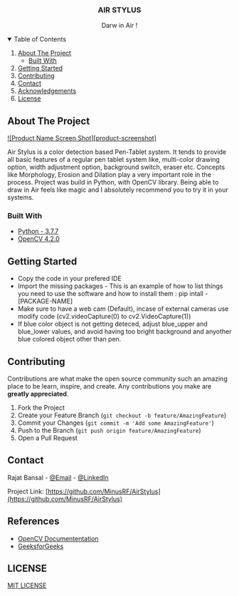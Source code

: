 

  <h3 align="center">AIR STYLUS</h3>

  <p align="center">
    Darw in Air !
    <br />
  </p>
</p>



<!-- TABLE OF CONTENTS -->
<details open="open">
  <summary>Table of Contents</summary>
  <ol>
    <li>
      <a href="#about-the-project">About The Project</a>
      <ul>
        <li><a href="#built-with">Built With</a></li>
      </ul>
    </li>
    <li>
      <a href="#getting-started">Getting Started</a>
    </li>
    <li><a href="#contributing">Contributing</a></li> 
    <li><a href="#contact">Contact</a></li>
    <li><a href="#acknowledgements">Acknowledgements</a></li>
     <li><a href="#license">License</a></li>
  </ol>
</details>



<!-- ABOUT THE PROJECT -->
## About The Project

[![Product Name Screen Shot][product-screenshot]](https://example.com)

Air Stylus is a color detection based Pen-Tablet system. It tends to provide all basic features of a regular pen tablet system like, multi-color drawing option, width adjustment option, background switch, eraser etc. Concepts like Morphology, Erosion and Dilation play a very important role in the process. Project was build in Python, with OpenCV library.  Being able to draw in Air feels like magic and I absolutely recommend you to try it in your systems. 

### Built With

* [Python - 3.7.7](https://www.python.org/)
* [OpenCV 4.2.0](https://opencv.org/)


<!-- GETTING STARTED -->
## Getting Started 

* Copy the code in your prefered IDE
* Import the missing packages - This is an example of how to list things you need to use the software and how to install them :
   pip intall -[PACKAGE-NAME]
* Make sure to have a web cam (Default), incase of external cameras use modify code (cv2.videoCapture(0) to cv2.VideoCapture(1))
* If blue color object is not getting deteced, adjust blue_upper and blue_lower values, and avoid having too bright background and anyother blue colored object other than pen.
  




<!-- CONTRIBUTING -->
## Contributing

Contributions are what make the open source community such an amazing place to be learn, inspire, and create. Any contributions you make are **greatly appreciated**.

1. Fork the Project
2. Create your Feature Branch (`git checkout -b feature/AmazingFeature`)
3. Commit your Changes (`git commit -m 'Add some AmazingFeature'`)
4. Push to the Branch (`git push origin feature/AmazingFeature`)
5. Open a Pull Request



<!-- CONTACT -->
## Contact

Rajat Bansal - [@Email](rajatbansal16111998@gamil.com) - 
[@LinkedIn](https://www.linkedin.com/in/rajat-bansal-829535170)

Project Link: [https://github.com/MinusRF/AirStylus](https://github.com/MinusRF/AirStylus)



<!-- ACKNOWLEDGEMENTS -->
## References
* [OpenCV Documententation](https://www.webpagefx.com/tools/emoji-cheat-sheet)
* [GeeksforGeeks](https://shields.io)

## LICENSE

[MIT LICENSE](LICENSE)




